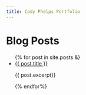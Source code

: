 ```yaml
---
title: Cody Phelps Portfolio
---
```


<h1> Blog Posts</h1>
<ul>
  {% for post in site.posts &}
  <li>
    <a href="{{ post.url }}">{{ post.title }}</a>
    <p>{{ post.excerpt}}</p>
  </li>
  {% endfor%}
</ul>

